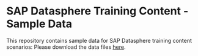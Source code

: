 # SAP Datasphere Training Content - Sample Data
This repository contains sample data for SAP Datasphere training content scenarios:
Please download the data files <a href="https://prateekbagorahgs.github.io/sapdataspheretraining/BusinessPartners.csv" download="BusinessPartners.csv">here</a>.
